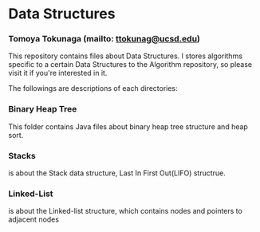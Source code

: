 # Data Structures
### Tomoya Tokunaga (mailto: ttokunag@ucsd.edu)

This repository contains files about Data Structures. I stores algorithms specific to a certain Data Structures to the Algorithm repository, so please visit it if you're interested in it.

The followings are descriptions of each directories:
### Binary Heap Tree
This folder contains Java files about binary heap tree structure and heap sort.

###  Stacks
is about the Stack data structure, Last In First Out(LIFO) structrue.

### Linked-List
is about the Linked-list structure, which contains nodes and pointers to adjacent nodes
